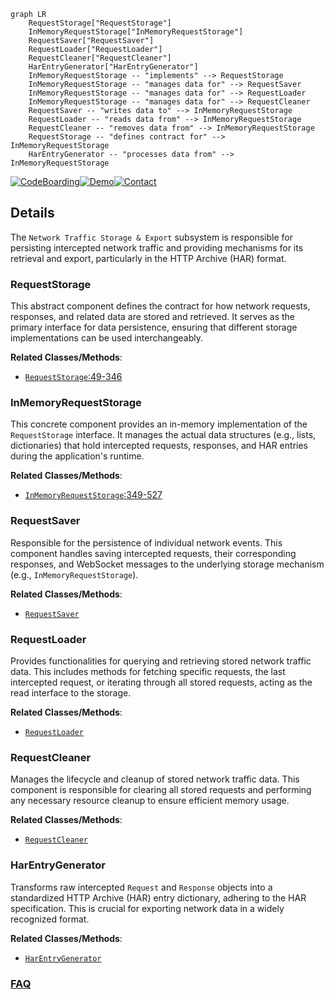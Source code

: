 ```mermaid
graph LR
    RequestStorage["RequestStorage"]
    InMemoryRequestStorage["InMemoryRequestStorage"]
    RequestSaver["RequestSaver"]
    RequestLoader["RequestLoader"]
    RequestCleaner["RequestCleaner"]
    HarEntryGenerator["HarEntryGenerator"]
    InMemoryRequestStorage -- "implements" --> RequestStorage
    InMemoryRequestStorage -- "manages data for" --> RequestSaver
    InMemoryRequestStorage -- "manages data for" --> RequestLoader
    InMemoryRequestStorage -- "manages data for" --> RequestCleaner
    RequestSaver -- "writes data to" --> InMemoryRequestStorage
    RequestLoader -- "reads data from" --> InMemoryRequestStorage
    RequestCleaner -- "removes data from" --> InMemoryRequestStorage
    RequestStorage -- "defines contract for" --> InMemoryRequestStorage
    HarEntryGenerator -- "processes data from" --> InMemoryRequestStorage
```

[![CodeBoarding](https://img.shields.io/badge/Generated%20by-CodeBoarding-9cf?style=flat-square)](https://github.com/CodeBoarding/GeneratedOnBoardings)[![Demo](https://img.shields.io/badge/Try%20our-Demo-blue?style=flat-square)](https://www.codeboarding.org/demo)[![Contact](https://img.shields.io/badge/Contact%20us%20-%20contact@codeboarding.org-lightgrey?style=flat-square)](mailto:contact@codeboarding.org)

## Details

The `Network Traffic Storage & Export` subsystem is responsible for persisting intercepted network traffic and providing mechanisms for its retrieval and export, particularly in the HTTP Archive (HAR) format.

### RequestStorage
This abstract component defines the contract for how network requests, responses, and related data are stored and retrieved. It serves as the primary interface for data persistence, ensuring that different storage implementations can be used interchangeably.


**Related Classes/Methods**:

- <a href="https://github.com/wkeeling/selenium-wire/blob/master/seleniumwire/storage.py#L49-L346" target="_blank" rel="noopener noreferrer">`RequestStorage`:49-346</a>


### InMemoryRequestStorage
This concrete component provides an in-memory implementation of the `RequestStorage` interface. It manages the actual data structures (e.g., lists, dictionaries) that hold intercepted requests, responses, and HAR entries during the application's runtime.


**Related Classes/Methods**:

- <a href="https://github.com/wkeeling/selenium-wire/blob/master/seleniumwire/storage.py#L349-L527" target="_blank" rel="noopener noreferrer">`InMemoryRequestStorage`:349-527</a>


### RequestSaver
Responsible for the persistence of individual network events. This component handles saving intercepted requests, their corresponding responses, and WebSocket messages to the underlying storage mechanism (e.g., `InMemoryRequestStorage`).


**Related Classes/Methods**:

- <a href="https://github.com/wkeeling/selenium-wire/blob/master/seleniumwire/storage.py" target="_blank" rel="noopener noreferrer">`RequestSaver`</a>


### RequestLoader
Provides functionalities for querying and retrieving stored network traffic data. This includes methods for fetching specific requests, the last intercepted request, or iterating through all stored requests, acting as the read interface to the storage.


**Related Classes/Methods**:

- <a href="https://github.com/wkeeling/selenium-wire/blob/master/seleniumwire/storage.py" target="_blank" rel="noopener noreferrer">`RequestLoader`</a>


### RequestCleaner
Manages the lifecycle and cleanup of stored network traffic data. This component is responsible for clearing all stored requests and performing any necessary resource cleanup to ensure efficient memory usage.


**Related Classes/Methods**:

- <a href="https://github.com/wkeeling/selenium-wire/blob/master/seleniumwire/storage.py" target="_blank" rel="noopener noreferrer">`RequestCleaner`</a>


### HarEntryGenerator
Transforms raw intercepted `Request` and `Response` objects into a standardized HTTP Archive (HAR) entry dictionary, adhering to the HAR specification. This is crucial for exporting network data in a widely recognized format.


**Related Classes/Methods**:

- <a href="https://github.com/wkeeling/selenium-wire/blob/master/seleniumwire/har.py" target="_blank" rel="noopener noreferrer">`HarEntryGenerator`</a>




### [FAQ](https://github.com/CodeBoarding/GeneratedOnBoardings/tree/main?tab=readme-ov-file#faq)